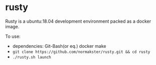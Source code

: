 # rusty

Rusty is a ubuntu:18.04 development environment packed as a docker image.

To use:
- dependencies: Git-Bash(or eq.) docker make
- `git clone https://github.com/normakster/rusty.git && cd rusty`
- `./rusty.sh launch`
